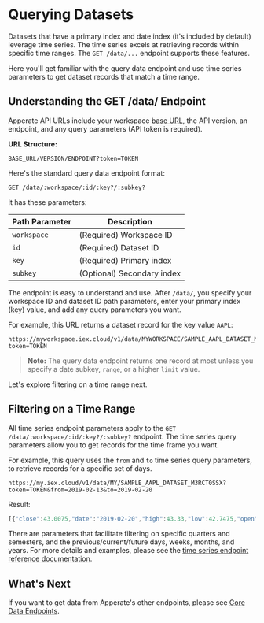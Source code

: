 # Querying Datasets

Datasets that have a primary index and date index (it's included by default) leverage time series. The time series excels at retrieving records within specific time ranges. The `GET /data/...` endpoint supports these features.

Here you'll get familiar with the query data endpoint and use time series parameters to get dataset records that match a time range.

## Understanding the GET /data/ Endpoint

Apperate API URLs include your workspace [base URL](../apperate-api-basics.md), the API version, an endpoint, and any query parameters (API token is required).

**URL Structure:**

```
BASE_URL/VERSION/ENDPOINT?token=TOKEN
```

Here's the standard query data endpoint format:

```
GET /data/:workspace/:id/:key?/:subkey?
```

It has these parameters:

| Path Parameter | Description |
| -------------- | ----------- |
| `workspace` | (Required) Workspace ID |
| `id` | (Required) Dataset ID |
| `key` | (Required) Primary index |
| `subkey` | (Optional) Secondary index |

The endpoint is easy to understand and use. After `/data/`, you specify your workspace ID and dataset ID path parameters, enter your primary index (key) value, and add any query parameters you want.

For example, this URL returns a dataset record for the key value `AAPL`:

```
https://myworkspace.iex.cloud/v1/data/MYWORKSPACE/SAMPLE_AAPL_DATASET_M3RCT0SSX/AAPL?token=TOKEN
```

> **Note:** The query data endpoint returns one record at most unless you specify a date subkey, `range`, or a higher `limit` value.

Let's explore filtering on a time range next.

## Filtering on a Time Range

All time series endpoint parameters apply to the `GET /data/:workspace/:id/:key?/:subkey?` endpoint. The time series query parameters allow you to get records for the time frame you want. 

For example, this query uses the `from` and `to` time series query parameters, to retrieve records for a specific set of days.

```
https://my.iex.cloud/v1/data/MY/SAMPLE_AAPL_DATASET_M3RCT0SSX?token=TOKEN&from=2019-02-13&to=2019-02-20
```

Result:

```javascript
[{"close":43.0075,"date":"2019-02-20","high":43.33,"low":42.7475,"open":42.7975,"symbol":"AAPL","volume":104457448},{"close":42.7325,"date":"2019-02-19","high":42.86,"low":42.3725,"open":42.4275,"symbol":"AAPL","volume":75891304},{"close":42.605,"date":"2019-02-15","high":42.925,"low":42.4375,"open":42.8125,"symbol":"AAPL","volume":98507256},{"close":42.7,"date":"2019-02-14","high":42.8154,"low":42.345,"open":42.4275,"symbol":"AAPL","volume":87342988},{"close":42.545,"date":"2019-02-13","high":43.12,"low":42.48,"open":42.8475,"symbol":"AAPL","volume":89960932}]
```

There are parameters that facilitate filtering on specific quarters and semesters, and the previous/current/future days, weeks, months, and years. For more details and examples, please see the [time series endpoint reference documentation](https://iexcloud.io/docs/guides/time-series).

## What's Next

If you want to get data from Apperate's other endpoints, please see [Core Data Endpoints](../../using-core-data.md#core-data-endpoints).
